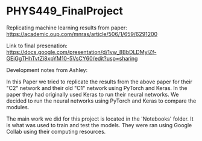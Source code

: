 # PHYS449_FinalProject
Replicating machine learning results from paper: https://academic.oup.com/mnras/article/506/1/659/6291200

Link to final presenation: https://docs.google.com/presentation/d/1vw_8BbDLDMyIZf-GEiGgTHhTvtZi8xpYM10-5VsCY60/edit?usp=sharing

Development notes from Ashley:

In this Paper we tried to replicate the results from the above paper for their "C2" network and their old "C1" network using PyTorch and Keras. In the paper they had originally used Keras to run their neural networks. We decided to run the neural networks using PyTorch and Keras to compare the modules.

The main work we did for this project is located in the  'Notebooks' folder. It is what was used to train and test the models. They were ran using Google Collab using their computing resources. 

